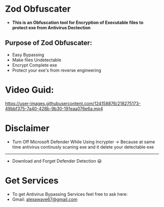 # Zod Obfuscater
 - **This is an Obfuscation tool for Encryption of Executable files to protect exe from Antivirus Dectection**
## Purpose of Zod Obfuscater:
   * Easy Bypassing 
   * Make files Undetectable
   * Encrypt Complete exe
   * Protect your exe's from reverse engineering
   
 # Video Guid:
 https://user-images.githubusercontent.com/124158876/218275173-49bbf375-7a40-428b-9b30-191eaa076e6a.mp4
  
# Disclaimer
  * Turn Off Microsoft Defender While Using Incrypter
      -> Because at same time antivirus continusly scaning exe and it delete your detectable exe  
***
- Download and Forget Defender Detection 😃

# Get Services
- To get Antivirus Bypassing Services feel free to ask here:
- Gmail: alexawave67@gmail.com 
